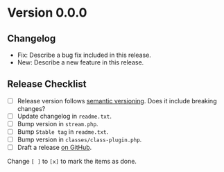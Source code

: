 # Version 0.0.0

## Changelog

- Fix: Describe a bug fix included in this release.
- New: Describe a new feature in this release.


## Release Checklist

- [ ] Release version follows [semantic versioning](https://semver.org). Does it include breaking changes?
- [ ] Update changelog in `readme.txt`.
- [ ] Bump version in `stream.php`.
- [ ] Bump `Stable tag` in `readme.txt`.
- [ ] Bump version in `classes/class-plugin.php`.
- [ ] Draft a release [on GitHub](https://github.com/xwp/stream/releases/new).

Change `[ ]` to `[x]` to mark the items as done.
